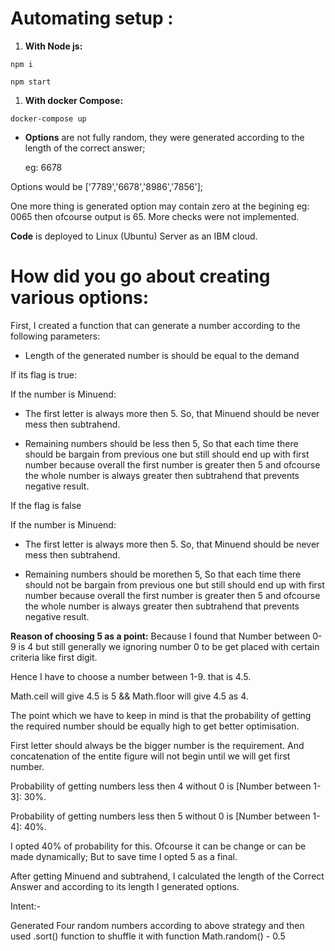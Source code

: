 # Automating setup :

1. **With Node js:**

`npm i`

`npm start`

1. **With docker Compose:**

`docker-compose up`

- **Options** are not fully random, they were generated according to the length of the correct answer;

  eg: 6678

Options would be [&#39;7789&#39;,&#39;6678&#39;,&#39;8986&#39;,&#39;7856&#39;];

One more thing is generated option may contain zero at the begining eg: 0065 then ofcourse output is 65. More checks were not implemented.

**Code** is deployed to Linux (Ubuntu) Server as an IBM cloud.

# How did you go about creating various options:

First, I created a function that can generate a number according to the following parameters:

- Length of the generated number is should be equal to the demand

If its flag is true:

If the number is Minuend:

- The first letter is always more then 5. So, that Minuend should be never mess then subtrahend.

- Remaining numbers should be less then 5, So that each time there should be bargain from previous one but still should end up with first number because overall the first number is greater then 5 and ofcourse the whole number is always greater then subtrahend that prevents negative result.

If the flag is false

If the number is Minuend:

- The first letter is always more then 5. So, that Minuend should be never mess then subtrahend.

- Remaining numbers should be morethen 5, So that each time there should not be bargain from previous one but still should end up with first number because overall the first number is greater then 5 and ofcourse the whole number is always greater then subtrahend that prevents negative result.

**Reason of choosing 5 as a point:** Because I found that Number between 0-9 is 4 but still generally we ignoring number 0 to be get placed with certain criteria like first digit.

Hence I have to choose a number between 1-9. that is 4.5.

Math.ceil will give 4.5 is 5 &amp;&amp; Math.floor will give 4.5 as 4.

The point which we have to keep in mind is that the probability of getting the required number should be equally high to get better optimisation.

First letter should always be the bigger number is the requirement. And concatenation of the entite figure will not begin until we will get first number.

Probability of getting numbers less then 4 without 0 is [Number between 1-3]: 30%.

Probability of getting numbers less then 5 without 0 is [Number between 1-4]: 40%.

I opted 40% of probability for this. Ofcourse it can be change or can be made dynamically; But to save time I opted 5 as a final.

After getting Minuend and subtrahend, I calculated the length of the Correct Answer and according to its length I generated options.

Intent:-

Generated Four random numbers according to above strategy and then used .sort() function to shuffle it with function Math.random() - 0.5
